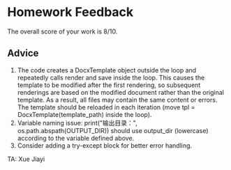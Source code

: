 # Homework Feedback

The overall score of your work is 8/10.

## Advice
1. The code creates a DocxTemplate object outside the loop and repeatedly calls render and save inside the loop. This causes the template to be modified after the first rendering, so subsequent renderings are based on the modified document rather than the original template. As a result, all files may contain the same content or errors. The template should be reloaded in each iteration (move tpl = DocxTemplate(template_path) inside the loop).
2. Variable naming issue: print("输出目录：", os.path.abspath(OUTPUT_DIR)) should use output_dir (lowercase) according to the variable defined above.
3. Consider adding a try-except block for better error handling.

TA: Xue Jiayi
